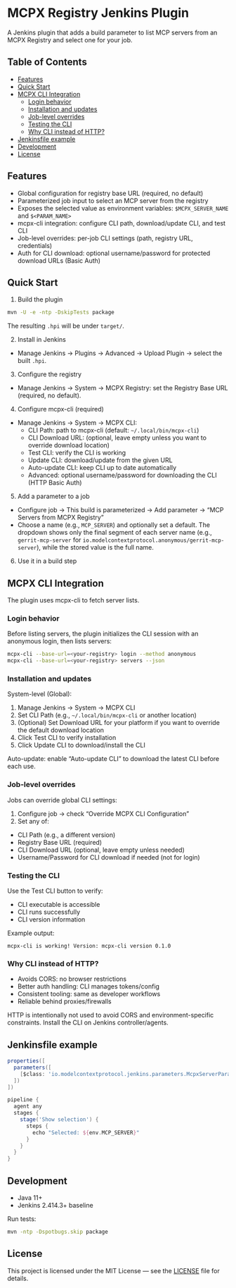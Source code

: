 # MCPX Registry Jenkins Plugin

A Jenkins plugin that adds a build parameter to list MCP servers from an MCPX Registry and select one for your job.

## Table of Contents

- [Features](#features)
- [Quick Start](#quick-start)
- [MCPX CLI Integration](#mcpx-cli-integration)
  - [Login behavior](#login-behavior)
  - [Installation and updates](#installation-and-updates)
  - [Job-level overrides](#job-level-overrides)
  - [Testing the CLI](#testing-the-cli)
  - [Why CLI instead of HTTP?](#why-cli-instead-of-http)
- [Jenkinsfile example](#jenkinsfile-example)
- [Development](#development)
- [License](#license)

## Features

- Global configuration for registry base URL (required, no default)
- Parameterized job input to select an MCP server from the registry
- Exposes the selected value as environment variables: `$MCPX_SERVER_NAME` and `$<PARAM_NAME>`
- mcpx-cli integration: configure CLI path, download/update CLI, and test CLI
- Job-level overrides: per-job CLI settings (path, registry URL, credentials)
- Auth for CLI download: optional username/password for protected download URLs (Basic Auth)

## Quick Start

1) Build the plugin

```bash
mvn -U -e -ntp -DskipTests package
```

The resulting `.hpi` will be under `target/`.

2) Install in Jenkins
- Manage Jenkins → Plugins → Advanced → Upload Plugin → select the built `.hpi`.

3) Configure the registry
- Manage Jenkins → System → MCPX Registry: set the Registry Base URL (required, no default).

4) Configure mcpx-cli (required)
- Manage Jenkins → System → MCPX CLI:
  - CLI Path: path to mcpx-cli (default: `~/.local/bin/mcpx-cli`)
  - CLI Download URL: (optional, leave empty unless you want to override download location)
  - Test CLI: verify the CLI is working
  - Update CLI: download/update from the given URL
  - Auto-update CLI: keep CLI up to date automatically
  - Advanced: optional username/password for downloading the CLI (HTTP Basic Auth)

5) Add a parameter to a job
- Configure job → This build is parameterized → Add parameter → “MCP Servers from MCPX Registry”
- Choose a name (e.g., `MCP_SERVER`) and optionally set a default. The dropdown shows only the final segment of each server name (e.g., `gerrit-mcp-server` for `io.modelcontextprotocol.anonymous/gerrit-mcp-server`), while the stored value is the full name.

6) Use it in a build step

## MCPX CLI Integration

The plugin uses mcpx-cli to fetch server lists.

### Login behavior

Before listing servers, the plugin initializes the CLI session with an anonymous login, then lists servers:

```bash
mcpx-cli --base-url=<your-registry> login --method anonymous
mcpx-cli --base-url=<your-registry> servers --json
```

### Installation and updates

System-level (Global):
1. Manage Jenkins → System → MCPX CLI
2. Set CLI Path (e.g., `~/.local/bin/mcpx-cli` or another location)
3. (Optional) Set Download URL for your platform if you want to override the default download location
4. Click Test CLI to verify installation
5. Click Update CLI to download/install the CLI

Auto-update: enable “Auto-update CLI” to download the latest CLI before each use.

### Job-level overrides

Jobs can override global CLI settings:
1. Configure job → check “Override MCPX CLI Configuration”
2. Set any of:
  - CLI Path (e.g., a different version)
  - Registry Base URL (required)
  - CLI Download URL (optional, leave empty unless needed)
  - Username/Password for CLI download if needed (not for login)

### Testing the CLI

Use the Test CLI button to verify:
- CLI executable is accessible
- CLI runs successfully
- CLI version information

Example output:

```
mcpx-cli is working! Version: mcpx-cli version 0.1.0
```

### Why CLI instead of HTTP?

- Avoids CORS: no browser restrictions
- Better auth handling: CLI manages tokens/config
- Consistent tooling: same as developer workflows
- Reliable behind proxies/firewalls

HTTP is intentionally not used to avoid CORS and environment-specific constraints. Install the CLI on Jenkins controller/agents.

## Jenkinsfile example

```groovy
properties([
  parameters([
    [$class: 'io.modelcontextprotocol.jenkins.parameters.McpxServerParameterDefinition', name: 'MCP_SERVER', description: 'Select an MCP server', defaultServer: '']
  ])
])

pipeline {
  agent any
  stages {
    stage('Show selection') {
      steps {
        echo "Selected: ${env.MCP_SERVER}"
      }
    }
  }
}
```

## Development

- Java 11+
- Jenkins 2.414.3+ baseline

Run tests:

```bash
mvn -ntp -Dspotbugs.skip package
```

## License

This project is licensed under the MIT License — see the [LICENSE](LICENSE) file for details.
